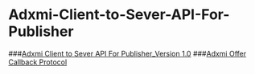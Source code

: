 # Adxmi-Client-to-Sever-API-For-Publisher

###[Adxmi Client to Sever API For Publisher_Version  1.0](https://github.com/Adxmi/Adxmi-Client-to-Sever-API-For-Publisher/blob/master/Adxmi%20Client%20to%20Sever%20API%20For%20Publisher_Version%201.0.md)
###[Adxmi Offer Callback Protocol](https://github.com/Adxmi/Adxmi-Client-to-Sever-API-For-Publisher/blob/master/Adxmi%20Offer%20Callback%20Protocol.md)
